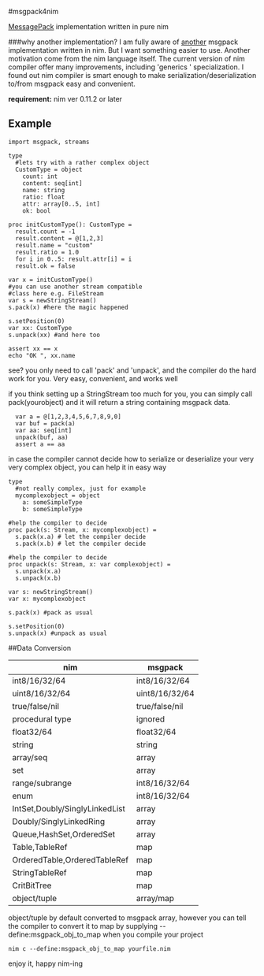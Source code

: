 #msgpack4nim

[MessagePack](http://msgpack.org/) implementation written in pure nim

###why another implementation?
I am fully aware of [another](https://github.com/akiradeveloper/msgpack-nim) msgpack implementation written in nim. But I want something easier to use. Another motivation come from the nim language itself. The current version of nim compiler offer many improvements, including 'generics ' specialization. I found out nim compiler is smart enough to make serialization/deserialization to/from msgpack easy and convenient.

**requirement:** nim ver 0.11.2 or later

## Example

```nimrod
import msgpack, streams

type
  #lets try with a rather complex object
  CustomType = object
    count: int
    content: seq[int]
    name: string
    ratio: float
    attr: array[0..5, int]
    ok: bool

proc initCustomType(): CustomType =
  result.count = -1
  result.content = @[1,2,3]
  result.name = "custom"
  result.ratio = 1.0
  for i in 0..5: result.attr[i] = i
  result.ok = false

var x = initCustomType()
#you can use another stream compatible
#class here e.g. FileStream
var s = newStringStream() 
s.pack(x) #here the magic happened

s.setPosition(0)
var xx: CustomType
s.unpack(xx) #and here too

assert xx == x
echo "OK ", xx.name
```
see? you only need to call 'pack' and 'unpack', and the compiler do the hard work for you. Very easy, convenient, and works well

if you think setting up a StringStream too much for you, you can simply call pack(yourobject) and it will return a string containing msgpack data.

```nimrod
  var a = @[1,2,3,4,5,6,7,8,9,0]
  var buf = pack(a)
  var aa: seq[int]
  unpack(buf, aa)
  assert a == aa
```

in case the compiler cannot decide how to serialize or deserialize your very very complex object, you can help it in easy way

```nimrod
type
  #not really complex, just for example
  mycomplexobject = object
    a: someSimpleType
    b: someSimpleType

#help the compiler to decide
proc pack(s: Stream, x: mycomplexobject) =
  s.pack(x.a) # let the compiler decide
  s.pack(x.b) # let the compiler decide

#help the compiler to decide
proc unpack(s: Stream, x: var complexobject) =
  s.unpack(x.a)
  s.unpack(x.b)

var s: newStringStream()
var x: mycomplexobject

s.pack(x) #pack as usual

s.setPosition(0)
s.unpack(x) #unpack as usual
```

##Data Conversion

| **nim** | **msgpack** |
|--------------------------------|----------------|
| int8/16/32/64 | int8/16/32/64 |
| uint8/16/32/64 | uint8/16/32/64 |
| true/false/nil | true/false/nil |
| procedural type | ignored  |
| float32/64 | float32/64 |
| string | string |
| array/seq | array |
| set | array |
| range/subrange | int8/16/32/64 |
| enum | int8/16/32/64 |
| IntSet,Doubly/SinglyLinkedList | array |
| Doubly/SinglyLinkedRing | array |
| Queue,HashSet,OrderedSet | array |
| Table,TableRef | map |
| OrderedTable,OrderedTableRef | map |
| StringTableRef | map |
| CritBitTree | map |
| object/tuple | array/map |

object/tuple by default converted to msgpack array, however
you can tell the compiler to convert it to map by supplying --define:msgpack_obj_to_map
when you compile your project

```shell
nim c --define:msgpack_obj_to_map yourfile.nim
```

enjoy it, happy nim-ing